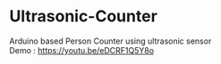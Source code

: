 # Ultrasonic-Counter
Arduino based Person Counter using ultrasonic sensor <br>
 Demo : https://youtu.be/eDCRF1Q5Y8o
